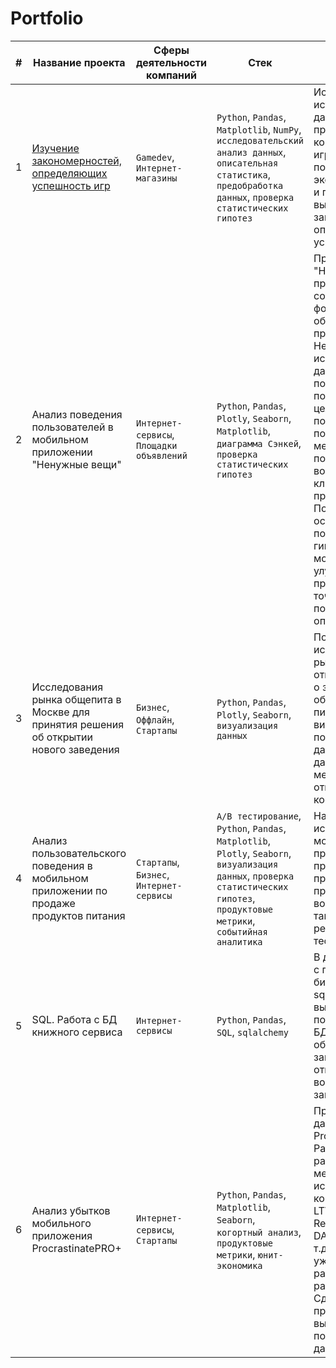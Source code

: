 # Portfolio
| # | Название проекта | Сферы деятельности компаний | Стек | Описание |
|---|---|---|---|---|
| 1 | [Изучение закономерностей, определяющих успешность игр](https://github.com/F0RMV/Portfolio_DA/tree/main/1.%20Game%20Industry%20Analytics)| `Gamedev`, `Интернет-магазины`  | `Python`, `Pandas`, `Matplotlib`, `NumPy`, `исследовательский анализ данных`, `описательная статистика`, `предобработка данных`, `проверка статистических гипотез` | Используя исторические данные о продажах компьютерных игр, оценки пользователей и экспертов, жанры и платформы, выявить закономерности, определяющие успешность игры |
| 2 | Анализ поведения пользователей в мобильном приложении "Ненужные вещи"| `Интернет-сервисы`, `Площадки объявлений`  | `Python`, `Pandas`, `Plotly`, `Seaborn`, `Matplotlib`, `диаграмма Сэнкей`, `проверка статистических гипотез` |   Приложение "Ненужные вещи" представляет собой сервис в формате доски-объявлений для продажи товаров. Необходимо исследовать данные о поведении пользователей, с целью последующего поиска механизмов повышения вовлеченности клиентов приложения. Получить на основе поведения пользователей гипотезы о том как можно было бы улучшить приложение с точки зрения пользовательского опыта.|
| 3 | Исследования рынка общепита в Москве для принятия решения об открытии нового заведения | `Бизнес`, `Оффлайн`, `Стартапы` | `Python`, `Pandas`, `Plotly`, `Seaborn`, `визуализация данных` | Подготовлено исследование рынка на основе открытых данных о заведениях общественного питания Москвы, визуализированы полученные данные. На основе данных выбрано место для открытия новой кофейни. |
| 4 | Анализ пользовательского поведения в мобильном приложении по продаже продуктов питания | `Стартапы`, `Бизнес`, `Интернет-сервисы` | `A/B тестирование`, `Python`, `Pandas`, `Matplotlib`, `Plotly`, `Seaborn`, `визуализация данных`, `проверка статистических гипотез`, `продуктовые метрики`, `событийная аналитика` | На основе данных использования мобильного приложения для продажи продуктов питания проанализировать воронку продаж, а также оценить результаты A/A/B-тестирования |
| 5 | SQL. Работа с БД книжного сервиса | `Интернет-сервисы` | `Python`, `Pandas`, `SQL`, `sqlalchemy` | В данном проекте с помощью библиотеки sqlalchemy выполнено подключение к БД, созданы и обработаны SQL запросы, отвечающие на вопросы заказчика |
| 6 | Анализ убытков мобильного приложения ProcrastinatePRO+ | `Интернет-сервисы`, `Стартапы` | `Python`, `Pandas`, `Matplotlib`, `Seaborn`, `когортный анализ`, `продуктовые метрики`, `юнит-экономика` | Проведен анализ данных от ProcrastinatePRO+. Рассчитаны различные метрики, использован когортный анализ: LTV, CAC, Retention rate, DAU, WAU, MAU и т.д. Использованы уже написанные ранее функции расчёта метрик. Сделаны правильные выводы по полученным данным. |
